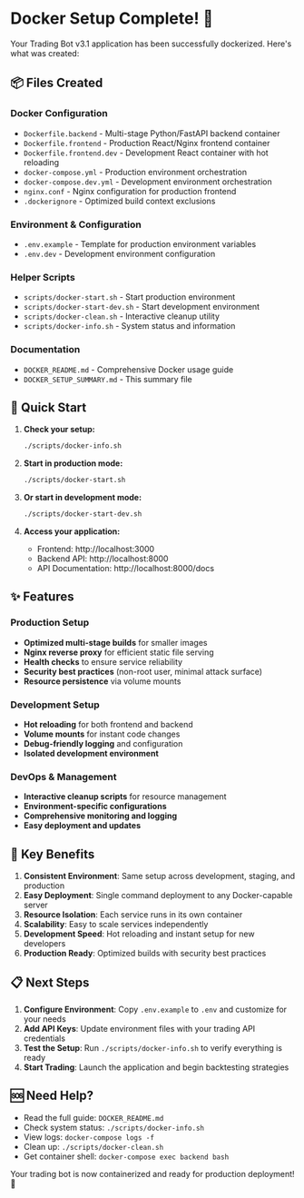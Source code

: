 # Docker Setup Complete! 🐳

Your Trading Bot v3.1 application has been successfully dockerized. Here's what was created:

## 📦 Files Created

### Docker Configuration
- `Dockerfile.backend` - Multi-stage Python/FastAPI backend container
- `Dockerfile.frontend` - Production React/Nginx frontend container  
- `Dockerfile.frontend.dev` - Development React container with hot reloading
- `docker-compose.yml` - Production environment orchestration
- `docker-compose.dev.yml` - Development environment orchestration
- `nginx.conf` - Nginx configuration for production frontend
- `.dockerignore` - Optimized build context exclusions

### Environment & Configuration
- `.env.example` - Template for production environment variables
- `.env.dev` - Development environment configuration

### Helper Scripts
- `scripts/docker-start.sh` - Start production environment
- `scripts/docker-start-dev.sh` - Start development environment  
- `scripts/docker-clean.sh` - Interactive cleanup utility
- `scripts/docker-info.sh` - System status and information

### Documentation
- `DOCKER_README.md` - Comprehensive Docker usage guide
- `DOCKER_SETUP_SUMMARY.md` - This summary file

## 🚀 Quick Start

1. **Check your setup:**
   ```bash
   ./scripts/docker-info.sh
   ```

2. **Start in production mode:**
   ```bash
   ./scripts/docker-start.sh
   ```

3. **Or start in development mode:**
   ```bash
   ./scripts/docker-start-dev.sh
   ```

4. **Access your application:**
   - Frontend: http://localhost:3000
   - Backend API: http://localhost:8000
   - API Documentation: http://localhost:8000/docs

## ✨ Features

### Production Setup
- **Optimized multi-stage builds** for smaller images
- **Nginx reverse proxy** for efficient static file serving
- **Health checks** to ensure service reliability
- **Security best practices** (non-root user, minimal attack surface)
- **Resource persistence** via volume mounts

### Development Setup
- **Hot reloading** for both frontend and backend
- **Volume mounts** for instant code changes
- **Debug-friendly logging** and configuration
- **Isolated development environment**

### DevOps & Management
- **Interactive cleanup scripts** for resource management
- **Environment-specific configurations**
- **Comprehensive monitoring and logging**
- **Easy deployment and updates**

## 🔧 Key Benefits

1. **Consistent Environment**: Same setup across development, staging, and production
2. **Easy Deployment**: Single command deployment to any Docker-capable server
3. **Resource Isolation**: Each service runs in its own container
4. **Scalability**: Easy to scale services independently
5. **Development Speed**: Hot reloading and instant setup for new developers
6. **Production Ready**: Optimized builds with security best practices

## 📋 Next Steps

1. **Configure Environment**: Copy `.env.example` to `.env` and customize for your needs
2. **Add API Keys**: Update environment files with your trading API credentials
3. **Test the Setup**: Run `./scripts/docker-info.sh` to verify everything is ready
4. **Start Trading**: Launch the application and begin backtesting strategies

## 🆘 Need Help?

- Read the full guide: `DOCKER_README.md`
- Check system status: `./scripts/docker-info.sh`
- View logs: `docker-compose logs -f`
- Clean up: `./scripts/docker-clean.sh`
- Get container shell: `docker-compose exec backend bash`

Your trading bot is now containerized and ready for production deployment! 🎉